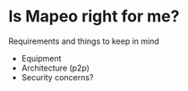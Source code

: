 # Is Mapeo right for me?

Requirements and things to keep in mind

* Equipment
* Architecture \(p2p\)
* Security concerns?



